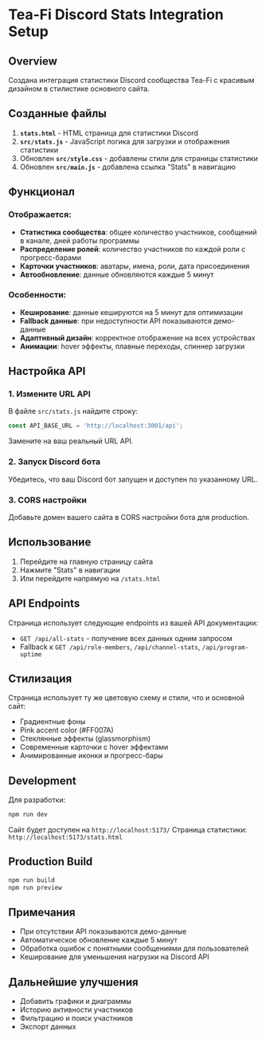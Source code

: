 # Tea-Fi Discord Stats Integration Setup

## Overview
Создана интеграция статистики Discord сообщества Tea-Fi с красивым дизайном в стилистике основного сайта.

## Созданные файлы

1. **`stats.html`** - HTML страница для статистики Discord
2. **`src/stats.js`** - JavaScript логика для загрузки и отображения статистики
3. Обновлен **`src/style.css`** - добавлены стили для страницы статистики
4. Обновлен **`src/main.js`** - добавлена ссылка "Stats" в навигацию

## Функционал

### Отображается:
- **Статистика сообщества**: общее количество участников, сообщений в канале, дней работы программы
- **Распределение ролей**: количество участников по каждой роли с прогресс-барами
- **Карточки участников**: аватары, имена, роли, дата присоединения
- **Автообновление**: данные обновляются каждые 5 минут

### Особенности:
- **Кеширование**: данные кешируются на 5 минут для оптимизации
- **Fallback данные**: при недоступности API показываются демо-данные
- **Адаптивный дизайн**: корректное отображение на всех устройствах
- **Анимации**: hover эффекты, плавные переходы, спиннер загрузки

## Настройка API

### 1. Измените URL API
В файле `src/stats.js` найдите строку:
```javascript
const API_BASE_URL = 'http://localhost:3001/api';
```
Замените на ваш реальный URL API.

### 2. Запуск Discord бота
Убедитесь, что ваш Discord бот запущен и доступен по указанному URL.

### 3. CORS настройки
Добавьте домен вашего сайта в CORS настройки бота для production.

## Использование

1. Перейдите на главную страницу сайта
2. Нажмите "Stats" в навигации
3. Или перейдите напрямую на `/stats.html`

## API Endpoints

Страница использует следующие endpoints из вашей API документации:

- `GET /api/all-stats` - получение всех данных одним запросом
- Fallback к `GET /api/role-members`, `/api/channel-stats`, `/api/program-uptime`

## Стилизация

Страница использует ту же цветовую схему и стили, что и основной сайт:
- Градиентные фоны
- Pink accent color (#FF007A)
- Стеклянные эффекты (glassmorphism)
- Современные карточки с hover эффектами
- Анимированные иконки и прогресс-бары

## Development

Для разработки:
```bash
npm run dev
```

Сайт будет доступен на `http://localhost:5173/`
Страница статистики: `http://localhost:5173/stats.html`

## Production Build

```bash
npm run build
npm run preview
```

## Примечания

- При отсутствии API показываются демо-данные
- Автоматическое обновление каждые 5 минут
- Обработка ошибок с понятными сообщениями для пользователей
- Кеширование для уменьшения нагрузки на Discord API

## Дальнейшие улучшения

- Добавить графики и диаграммы
- Историю активности участников
- Фильтрацию и поиск участников
- Экспорт данных